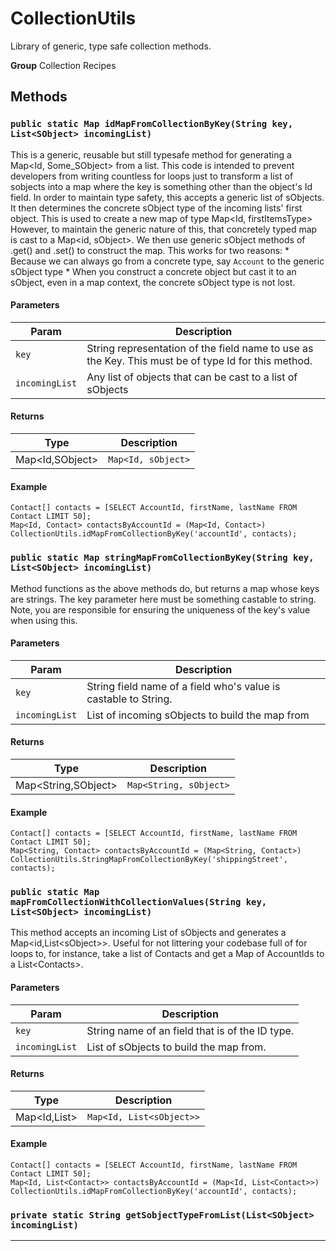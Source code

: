 # CollectionUtils

Library of generic, type safe collection methods.


**Group** Collection Recipes

## Methods
### `public static Map idMapFromCollectionByKey(String key, List<SObject> incomingList)`

This is a generic, reusable but still typesafe method for generating a Map&lt;Id, Some_SObject&gt; from a list. This code is intended to prevent developers from writing countless for loops just to transform a list of sobjects into a map where the key is something other than the object's Id field. In order to maintain type safety, this accepts a generic list of sObjects. It then determines the concrete sObject type of the incoming lists' first object. This is used to create a new map of type Map&lt;Id, firstItemsType&gt; However, to maintain the generic nature of this, that concretely typed map is cast to a Map&lt;id, sObject&gt;. We then use generic sObject methods of .get() and .set() to construct the map. This works for two reasons: * Because we can always go from a concrete type, say `Account` to the   generic sObject type * When you construct a concrete object but cast it to an sObject, even in   a map context, the concrete sObject type is not lost.

#### Parameters

|Param|Description|
|---|---|
|`key`|String representation of the field name to use as the Key. This must be of type Id for this method.|
|`incomingList`|Any list of objects that can be cast to a list of sObjects|

#### Returns

|Type|Description|
|---|---|
|Map<Id,SObject>|`Map<Id, sObject>`|

#### Example
```apex
Contact[] contacts = [SELECT AccountId, firstName, lastName FROM Contact LIMIT 50];
Map<Id, Contact> contactsByAccountId = (Map<Id, Contact>) CollectionUtils.idMapFromCollectionByKey('accountId', contacts);
```


### `public static Map stringMapFromCollectionByKey(String key, List<SObject> incomingList)`

Method functions as the above methods do, but returns a map whose keys are strings. The key parameter here must be something castable to string. Note, you are responsible for ensuring the uniqueness of the key's value when using this.

#### Parameters

|Param|Description|
|---|---|
|`key`|String field name of a field who's value is castable to String.|
|`incomingList`|List of incoming sObjects to build the map from|

#### Returns

|Type|Description|
|---|---|
|Map<String,SObject>|`Map<String, sObject>`|

#### Example
```apex
Contact[] contacts = [SELECT AccountId, firstName, lastName FROM Contact LIMIT 50];
Map<String, Contact> contactsByAccountId = (Map<String, Contact>) CollectionUtils.StringMapFromCollectionByKey('shippingStreet', contacts);
```


### `public static Map mapFromCollectionWithCollectionValues(String key, List<SObject> incomingList)`

This method accepts an incoming List of sObjects and generates a Map&lt;id,List&lt;sObject&gt;&gt;. Useful for not littering your codebase full of for loops to, for instance, take a list of Contacts and get a Map of AccountIds to a List&lt;Contacts&gt;.

#### Parameters

|Param|Description|
|---|---|
|`key`|String name of an field that is of the ID type.|
|`incomingList`|List of sObjects to build the map from.|

#### Returns

|Type|Description|
|---|---|
|Map<Id,List<SObject>>|`Map<Id, List<sObject>>`|

#### Example
```apex
Contact[] contacts = [SELECT AccountId, firstName, lastName FROM Contact LIMIT 50];
Map<Id, List<Contact>> contactsByAccountId = (Map<Id, List<Contact>>) CollectionUtils.idMapFromCollectionByKey('accountId', contacts);
```


### `private static String getSobjectTypeFromList(List<SObject> incomingList)`
---
